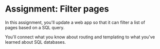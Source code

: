 # Assignment: Filter pages

In this assignment, you'll update a web app so that it can filter a list of
pages based on a SQL query.

You'll connect what you know about routing and templating to what you've learned
about SQL databases.
